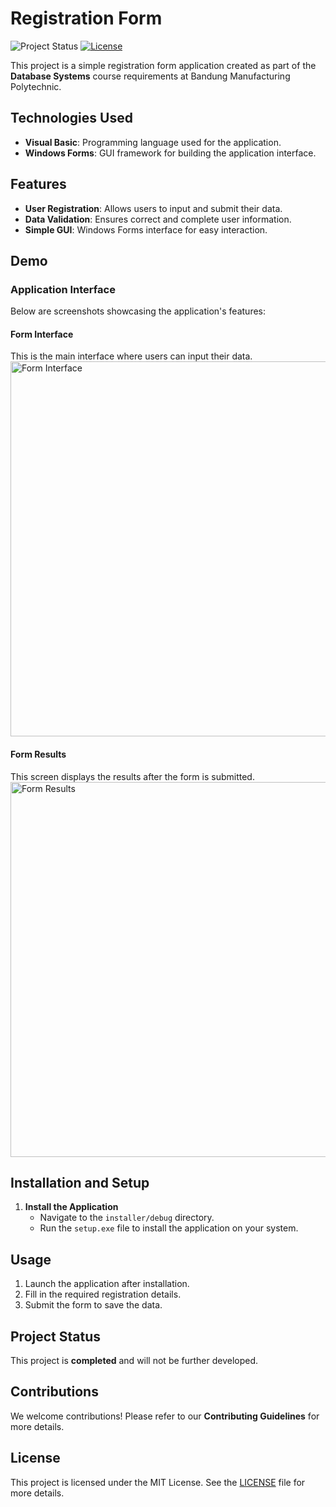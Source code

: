 # Registration Form

![Project Status](https://img.shields.io/badge/status-completed-brightgreen) [![License](https://img.shields.io/badge/license-MIT-blue)](./LICENSE)

This project is a simple registration form application created as part of the **Database Systems** course requirements at Bandung Manufacturing Polytechnic.

## Technologies Used
- **Visual Basic**: Programming language used for the application.
- **Windows Forms**: GUI framework for building the application interface.

## Features
- **User Registration**: Allows users to input and submit their data.
- **Data Validation**: Ensures correct and complete user information.
- **Simple GUI**: Windows Forms interface for easy interaction.

## Demo

### **Application Interface**

Below are screenshots showcasing the application's features:

#### Form Interface
This is the main interface where users can input their data.  
<img src="https://github.com/user-attachments/assets/832c1f62-0676-45fe-ba21-b0cceee5caba" alt="Form Interface" width="600">

#### **Form Results**
This screen displays the results after the form is submitted.  
<img src="https://github.com/user-attachments/assets/3c90cf9d-adb7-4345-9b37-87154d29777d" alt="Form Results" width="600">

## Installation and Setup

1. **Install the Application**  
   - Navigate to the `installer/debug` directory.  
   - Run the `setup.exe` file to install the application on your system.

## Usage
1. Launch the application after installation.
2. Fill in the required registration details.
3. Submit the form to save the data.

## Project Status
This project is **completed** and will not be further developed.

## Contributions
We welcome contributions! Please refer to our **Contributing Guidelines** for more details.

## License
This project is licensed under the MIT License. See the [LICENSE](LICENSE) file for more details.
